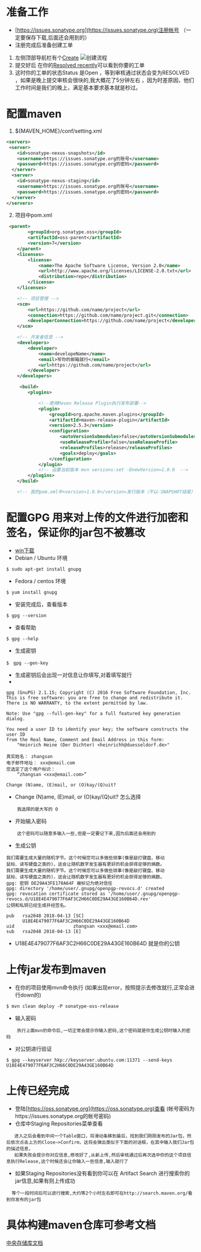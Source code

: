 # 准备工作
- [https://issues.sonatype.org](https://issues.sonatype.org)注册帐号 （一定要保存下载,后面还会用到的）
- 注册完成后准备创建工单
1. 左侧顶部导航栏有个[Create](https://issues.sonatype.org/secure/CreateIssue!default.jspa)
![创建流程](create.png)
2. 提交好后 在你的[Resolved recently](https://issues.sonatype.org/browse/)可以看到你要的工单
3. 这时你的工单的状态Status 是Open ，等到审核通过状态会变为RESOLVED ，如果是晚上提交审核会很块的,我大概花了5分钟左右 ，因为时差原因，他们工作时间是我们的晚上，满足基本要求基本就是秒过。

# 配置maven

1. ${MAVEN_HOME}/conf/setting.xml
```xml
<servers>
 <server>
    <id>sonatype-nexus-snapshots</id>
    <username>https://issues.sonatype.org的账号</username>
    <password>https://issues.sonatype.org的密码</password>
  </server>
  <server>
    <id>sonatype-nexus-staging</id>
    <username>https://issues.sonatype.org的账号</username>
    <password>https://issues.sonatype.org的密码</password>
  </server>
</servers>
```
2. 项目中pom.xml
```xml
 <parent>
        <groupId>org.sonatype.oss</groupId>
        <artifactId>oss-parent</artifactId>
        <version>7</version>
    </parent>
    <licenses>
        <license>
            <name>The Apache Software License, Version 2.0</name>
            <url>http://www.apache.org/licenses/LICENSE-2.0.txt</url>
            <distribution>repo</distribution>
        </license>
    </licenses>

    <!-- 项目管理 -->
    <scm>
        <url>https://github.com/name/project</url>
        <connection>https://github.com/name/project.git</connection>
        <developerConnection>https://github.com/name/project</developerConnection>
    </scm>

    <!-- 开发者信息 -->
    <developers>
        <developer>
            <name>developeName</name>
            <email>写你的邮箱就行</email>
            <url>https://github.com/name/project</url>
        </developer>
    </developers>

     <build>
        <plugins>

            <!--使用Maven Release Plugin执行发布部署-->
            <plugin>
                <groupId>org.apache.maven.plugins</groupId>
                <artifactId>maven-release-plugin</artifactId>
                <version>2.5.3</version>
                <configuration>
                    <autoVersionSubmodules>false</autoVersionSubmodules>
                    <useReleaseProfile>false</useReleaseProfile>
                    <releaseProfiles>release</releaseProfiles>
                    <goals>deploy</goals>
                </configuration>
            </plugin>
            <!-- 设置当前版本 mvn versions:set -DnewVersion=1.0.0  -->
        </plugins>
    </build>

    <!-- 我的pom.xml中<version>1.0.0</version>发行版本（不以-SNAPSHOT结尾） -->
```

# 配置GPG 用来对上传的文件进行加密和签名，保证你的jar包不被篡改
- [win下载](https://www.gpg4win.org/ )
- Debian / Ubuntu 环境
```
$ sudo apt-get install gnupg
```
- Fedora / centos 环境
```
$ yum install gnupg
```
- 安装完成后，查看版本
```
$ gpg --version
```
- 查看帮助
```
$ gpg --help
```
- 生成密钥
```
$　gpg --gen-key
```
- 生成密钥后会出现一对信息让你填写,对着填写就行
- 
```
gpg (GnuPG) 2.1.15; Copyright (C) 2016 Free Software Foundation, Inc.
This is free software: you are free to change and redistribute it.
There is NO WARRANTY, to the extent permitted by law.

Note: Use "gpg --full-gen-key" for a full featured key generation dialog.

You need a user ID to identify your key; the software constructs the user ID
from the Real Name, Comment and Email Address in this form:
    "Heinrich Heine (Der Dichter) <heinrichh@duesseldorf.de>"

真实姓名： zhangsan
电子邮件地址： xxx@email.com
您选定了这个用户标识：
    “zhangsan <xxx@email.com>”

Change (N)ame, (E)mail, or (O)kay/(Q)uit? 

```
- Change (N)ame, (E)mail, or (O)kay/(Q)uit? 怎么选择
```
    我选择的是大写的 O
```
- 开始输入密码
```
    这个密码可以随意多输入一些,但是一定要记下来,因为后面还会用到的
```
- 生成公钥
```
我们需要生成大量的随机字节。这个时候您可以多做些琐事(像是敲打键盘、移动
鼠标、读写硬盘之类的)，这会让随机数字发生器有更好的机会获得足够的熵数。
我们需要生成大量的随机字节。这个时候您可以多做些琐事(像是敲打键盘、移动
鼠标、读写硬盘之类的)，这会让随机数字发生器有更好的机会获得足够的熵数。
gpg: 密钥 DE29A43FE170A64F 被标记为绝对信任
gpg: directory '/home/user/.gnupg/openpgp-revocs.d' created
gpg: revocation certificate stored as '/home/user/.gnupg/openpgp-revocs.d/U18E4E479077F6AF3C2H66C0DE29A43GE160B64D.rev'
公钥和私钥已经生成并经签名。

pub   rsa2048 2018-04-13 [SC]
      U18E4E479077F6AF3C2H66C0DE29A43GE160B64D
uid                      zhangsan <xxx@email.com>
sub   rsa2048 2018-04-13 [E]
```
- U18E4E479077F6AF3C2H66C0DE29A43GE160B64D 就是你的公钥

# 上传jar发布到maven
- 在你的项目使用mvn命令执行 (如果出现error，按照提示去修改就行,正常会进行down的)
```
$ mvn clean deploy -P sonatype-oss-release
```
- 输入密码
```
    执行上面mvn的命令后,一切正常会提示你输入密码,这个密码就是你生成公钥时输入的密码
```
- 对公钥进行验证
```
$ gpg --keyserver hkp://keyserver.ubuntu.com:11371 --send-keys U18E4E479077F6AF3C2H66C0DE29A43GE160B64D
```

# 上传已经完成
- 登陆[https://oss.sonatype.org](https://oss.sonatype.org)查看 (帐号密码为https://issues.sonatype.org的帐号密码)
- 仓库中Staging Repositories菜单查看
```
   进入之后会看到中间一个Table窗口，将滑动条移到最后，找到我们刚刚发布的Jar包，然后依次点击上方的Close–>Confirm，这将会弹出类似于下面的对话框，在其中输入我们Jar包的描述信息，
   如果失败会提示你对应信息,修改好了,从新上传,然后审核通过后再次选中你的这个项目信息执行Release,这个时候还会让你输入一些信息,输入就行了 
```
- 如果Staging Repositories没有看到你可以在 Artifact Search 进行搜索你的jar信息,如果有则上传成功
```
  等个一段时间后可以进行搜索,大约等2个小时左右即可在http://search.maven.org/看到你发布的jar包
```

# 具体构建maven仓库可参考文档
[中央存储库文档](http://central.sonatype.org/pages/apache-maven.html#performing-a-release-deployment)